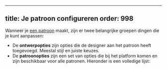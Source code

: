 ***

title: Je patroon configureren
order: 998
----------

Wanneer je [een patroon](/create/) maakt, zijn er twee belangrijke groepen dingen die je kunt aanpassen:

*   De **ontwerpopties** zijn opties die de designer aan het patroon heeft toegevoegd. Meestal stijl en juiste keuzes.
*   De **patroonopties** zijn een set van opties die bij het platform komen en zijn beschikbaar voor alle patronen. Hieronder is een volledige lijst:

<ReadMore list />
